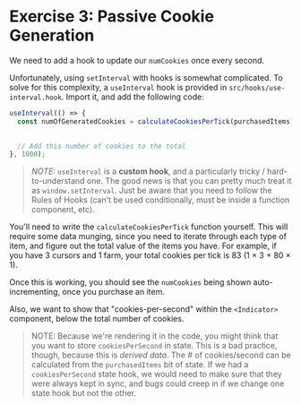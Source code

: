 # Exercise 3: Passive Cookie Generation

We need to add a hook to update our `numCookies` once every second.

Unfortunately, using `setInterval` with hooks is somewhat complicated. To solve for this complexity, a `useInterval` hook is provided in `src/hooks/use-interval.hook`. Import it, and add the following code:

```js
useInterval(() => {
  const numOfGeneratedCookies = calculateCookiesPerTick(purchasedItems);
  

  // Add this number of cookies to the total
}, 1000);
```

> _NOTE:_ `useInterval` is a **custom hook**, and a particularly tricky / hard-to-understand one. The good news is that you can pretty much treat it as `window.setInterval`. Just be aware that you need to follow the Rules of Hooks (can't be used conditionally, must be inside a function component, etc).

You'll need to write the `calculateCookiesPerTick` function yourself. This will require some data munging, since you need to iterate through each type of item, and figure out the total value of the items you have. For example, if you have 3 cursors and 1 farm, your total cookies per tick is 83 (1 × 3 + 80 × 1).

Once this is working, you should see the `numCookies` being shown auto-incrementing, once you purchase an item.

Also, we want to show that "cookies-per-second" within the `<Indicator>` component, below the total number of cookies.

> NOTE: Because we're rendering it in the code, you might think that you want to store `cookiesPerSecond` in state. This is a bad practice, though, because this is _derived data_. The # of cookies/second can be calculated from the `purchasedItems` bit of state. If we had a `cookiesPerSecond` state hook, we would need to make sure that they were always kept in sync, and bugs could creep in if we change one state hook but not the other.
